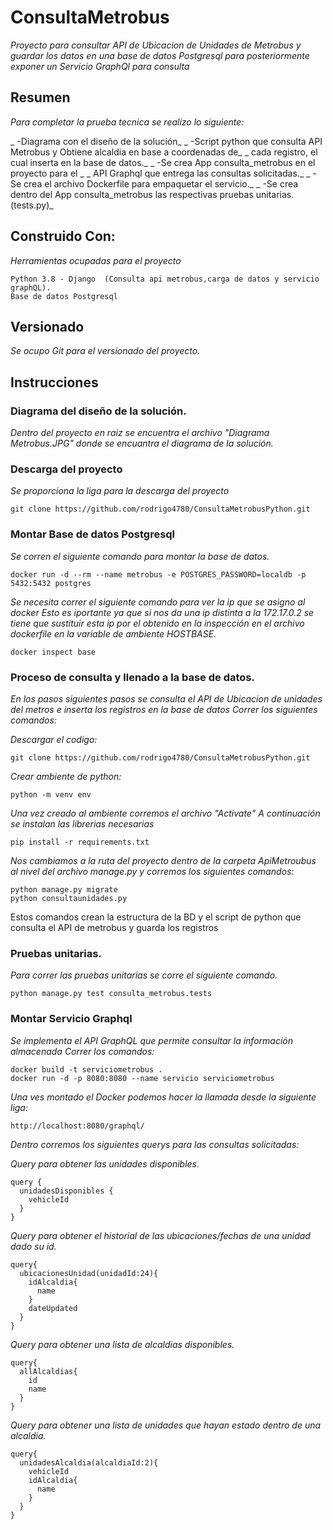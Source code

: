 # ConsultaMetrobus

_Proyecto para consultar API de Ubicacion de Unidades de Metrobus y guardar los datos_
_en una base de datos Postgresql para posteriormente exponer un Servicio GraphQl para consulta_

## Resumen

_Para completar la prueba tecnica se realizo lo siguiente:_

_ -Diagrama con el diseño de la solución_
_ -Script python  que consulta API Metrobus y Obtiene alcaldia en base a coordenadas de_
_       cada registro, el cual inserta en la base de datos._
_ -Se crea App consulta_metrobus en el proyecto para el _
_       API Graphql que entrega las consultas solicitadas._
_ -Se crea el archivo Dockerfile para empaquetar el servicio._
_ -Se crea dentro del App consulta_metrobus las respectivas pruebas unitarias.(tests.py)_


## Construido Con:

_Herramientas ocupadas para el proyecto_

```
Python 3.8 - Django  (Consulta api metrobus,carga de datos y servicio graphQL).
Base de datos Postgresql
```

## Versionado

_Se ocupo Git para el versionado del proyecto._

## Instrucciones

### Diagrama del diseño de la solución.

_Dentro del proyecto en raiz se encuentra el archivo "Diagrama Metrobus.JPG" donde se encuantra el diagrama de la solución._

### Descarga del proyecto 

_Se proporciona la liga para la descarga del proyecto_

```
git clone https://github.com/rodrigo4780/ConsultaMetrobusPython.git
```
### Montar Base de datos Postgresql

_Se corren el siguiente comando para montar la base de datos._

```
docker run -d --rm --name metrobus -e POSTGRES_PASSWORD=localdb -p 5432:5432 postgres
```

_Se necesita correr el siguiente comando para ver la ip que se asigno al docker_
_Esto es iportante ya que si nos da una ip distinta a la 172.17.0.2 se tiene que sustituir esta ip_
_por el obtenido en la inspección en el archivo dockerfile en la variable de ambiente HOSTBASE._

```
docker inspect base
```

### Proceso de consulta y llenado a la base de datos.

_En los pasos siguientes pasos se consulta el API de Ubicacion de unidades del metros_
_e inserta los registros en la base de datos_
_Correr los siguientes comandos:_

_Descargar el codigo:_

```
git clone https://github.com/rodrigo4780/ConsultaMetrobusPython.git
```

_Crear ambiente de python:_

```
python -m venv env
```
_Una vez creado al ambiente corremos el archivo "Activate"_
_A continuación se instalan las librerias necesarias_

```
pip install -r requirements.txt
```


_Nos cambiamos a la ruta del proyecto dentro de la carpeta ApiMetroubus_ 
_al nivel del archivo manage.py y corremos los siguientes comandos:_

```
python manage.py migrate
python consultaunidades.py
```
Estos comandos crean la estructura de la BD
y el script de python que consulta el API de metrobus y guarda los registros


### Pruebas unitarias.

_Para correr las pruebas unitarias se corre el siguiente comando._

```
python manage.py test consulta_metrobus.tests
```


### Montar Servicio Graphql

_Se implementa el API GraphQL que permite consultar la información almacenada_
_Correr los comandos:_

```
docker build -t serviciometrobus .
docker run -d -p 8080:8080 --name servicio serviciometrobus
```

_Una ves montado el Docker podemos hacer la llamada desde la siguiente liga:_

```
http://localhost:8080/graphql/
```

_Dentro corremos los siguientes querys para las consultas solicitadas:_


_Query para obtener las unidades disponibles._
```
query {
  unidadesDisponibles {
    vehicleId
  }
}
```

_Query para obtener el historial de las ubicaciones/fechas de una unidad dado su id._
```
query{
  ubicacionesUnidad(unidadId:24){
    idAlcaldia{
      name
    }
    dateUpdated
  }
}
```

_Query para obtener una lista de alcaldias disponibles._
```
query{
  allAlcaldias{
    id
    name
  }
}
```

_Query para obtener una lista de unidades que hayan estado dentro de una alcaldia._
```
query{
  unidadesAlcaldia(alcaldiaId:2){
    vehicleId
    idAlcaldia{
      name
    }
  }
}
```
